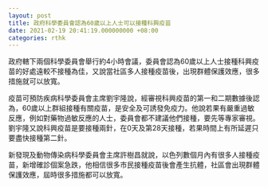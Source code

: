 ```yaml
---
layout: post
title: 政府科學委員會認為60歲以上人士可以接種科興疫苗
date: 2021-02-19 20:41:19.000000000 +08:00
categories: rthk
---
```


政府轄下兩個科學委員會舉行約4小時會議，委員會認為60歲以上人士接種科興疫苗的好處遠較不接種為佳，又說當社區多人接種疫苗後，出現群體保護效應，很多措施就可以放寬。

疫苗可預防疾病科學委員會主席劉宇隆說，經審視科興疫苗的第一和二期數據後認為，60歲以上群組接種有關疫苗，是安全及可誘發免疫力。他說若果有嚴重過敏反應，例如對藥物過敏反應的人士，委員會都不建議他們接種，要先等專家審視。劉宇隆又說科興疫苗是要接種兩針，在0天及第28天接種，若果時間上有所延遲只要盡快接種第二針。

新發現及動物傳染病科學委員會主席許樹昌就說，以色列數個月內有很多人接種疫苗，新增確診個案急跌，他相信很多市民接種疫苗後會產生抗體，社區會出現群體保護效應，屆時很多措施都可以放寬。
